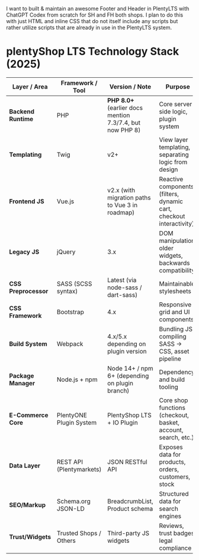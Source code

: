 I want to built &amp; maintain an awesome Footer and Header in PlentyLTS with ChatGPT Codex from scratch for SH and FH both shops. I plan to do this with just HTML and inline CSS that do not itself include any scripts but rather utilize scripts that are already in use in the PlentyLTS system.

# plentyShop LTS Technology Stack (2025)

| Layer / Area        | Framework / Tool        | Version / Note                                               | Purpose                                                                 |
|---------------------|-------------------------|--------------------------------------------------------------|-------------------------------------------------------------------------|
| **Backend Runtime** | PHP                     | **PHP 8.0+** (earlier docs mention 7.3/7.4, but now PHP 8)   | Core server-side logic, plugin system                                   |
| **Templating**      | Twig                    | v2+                                                          | View layer templating, separating logic from design                     |
| **Frontend JS**     | Vue.js                  | v2.x (with migration paths to Vue 3 in roadmap)              | Reactive components (filters, dynamic cart, checkout interactivity)     |
| **Legacy JS**       | jQuery                  | 3.x                                                          | DOM manipulation, older widgets, backwards compatibility                |
| **CSS Preprocessor**| SASS (SCSS syntax)      | Latest (via node-sass / dart-sass)                           | Maintainable stylesheets                                                |
| **CSS Framework**   | Bootstrap               | 4.x                                                          | Responsive grid and UI components                                       |
| **Build System**    | Webpack                 | 4.x/5.x depending on plugin version                          | Bundling JS, compiling SASS → CSS, asset pipeline                       |
| **Package Manager** | Node.js + npm           | Node 14+ / npm 6+ (depending on plugin branch)                | Dependency and build tooling                                            |
| **E-Commerce Core** | PlentyONE Plugin System | PlentyShop LTS + IO Plugin                                   | Core shop functions (checkout, basket, account, search, etc.)           |
| **Data Layer**      | REST API (Plentymarkets)| JSON RESTful API                                             | Exposes data for products, orders, customers, stock                     |
| **SEO/Markup**      | Schema.org JSON-LD      | BreadcrumbList, Product schema                               | Structured data for search engines                                      |
| **Trust/Widgets**   | Trusted Shops / Others  | Third-party JS widgets                                       | Reviews, trust badges, legal compliance                                 |
